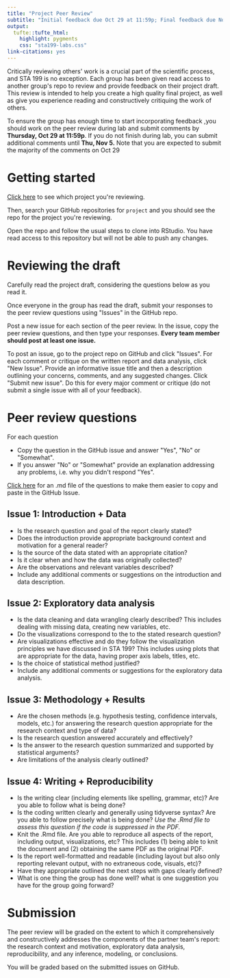 ```yaml
---
title: "Project Peer Review"
subtitle: "Initial feedback due Oct 29 at 11:59p; Final feedback due Nov 5 at 11:59p"
output: 
  tufte::tufte_html:
    highlight: pygments
    css: "sta199-labs.css"
link-citations: yes
---
```




Critically reviewing others' work is a crucial part of the scientific process,
and STA 199 is no exception. Each group has been given read access to another group's repo to review and provide feedback on their project draft. This review is intended to
help you create a high quality final project, as well as give you experience  reading and constructively critiquing the work of others. 

To ensure the group has enough time to start incorporating feedback ,you should work on the peer review during lab and submit comments by **Thursday, Oct 29 at 11:59p**. If you do not finish during lab, you can submit additional comments until **Thu, Nov 5.** Note that you are expected to submit the majority of the comments on Oct 29

# Getting started 

[Click here](https://prodduke-my.sharepoint.com/:x:/g/personal/mt324_duke_edu/EV-0jLAxH11ApRlC6qWEzLcBUyCJromydIWF5EECuC_1vg?e=J9Nqbg) to see which project you're reviewing. 

Then, search your GitHub repositories for `project` and you should see the repo for the project you're reviewing. 

Open the repo and follow the usual steps to clone into RStudio. You have read access to this repository but will not be able to push any changes.


# Reviewing the draft

Carefully read the project draft, considering the questions below as you read it. 

Once everyone in the group has read the draft, submit your responses to the peer review questions using "Issues" in the GitHub repo. 

Post a new issue for each section of the peer review. In the issue, copy the peer review questions, and then type your responses.  **Every team member should post at least one issue.**

To post an issue, go to the project repo on GitHub and click "Issues". For each comment or
critique on the written report and data analysis, click "New Issue". Provide 
an informative issue title and then a description outlining your concerns, 
comments, and any suggested changes. Click "Submit new issue". Do this
for every major comment or critique (do not submit a single issue with all 
of your feedback). 

# Peer review questions

For each question 
- Copy the question in the GitHub issue and answer "Yes", "No" or "Somewhat". 
- If you answer "No" or "Somewhat" provide an explanation addressing any problems, i.e. why you didn't respond "Yes".

[Click here](peer-review.md) for an .md file of the questions to make them easier to copy and paste in the GitHub Issue. 

## Issue 1: Introduction + Data

- Is the research question and goal of the report clearly stated? 
- Does the introduction provide appropriate background context and motivation for a general reader?
- Is the source of the data stated with an appropriate citation? 
- Is it clear when and how the data was originally collected?
- Are the observations and relevant variables described?
- Include any additional comments or suggestions on the introduction and data description. 

## Issue 2: Exploratory data analysis 

- Is the data cleaning and data wrangling clearly described? This includes dealing with missing data, creating new variables, etc.
- Do the visualizations correspond to the to the stated research question? 
- Are visualizations effective and do they follow the visualization principles
we have discussed in STA 199? This includes using plots that are appropriate for the data, having proper axis labels, titles, etc. 
- Is the choice of statistical method justified?
- Include any additional comments or suggestions for the exploratory data analysis. 

## Issue 3: Methodology + Results

- Are the chosen methods (e.g. hypothesis testing, confidence intervals, models, etc.) for answering the research question appropriate for the research context and type of data?
- Is the research question answered accurately and effectively? 
- Is the answer to the research question summarized and supported by statistical arguments?
- Are limitations of the analysis clearly outlined?

## Issue 4: Writing + Reproducibility

- Is the writing clear (including elements like spelling, grammar, etc)? Are you able to follow what is being done?
- Is the coding written clearly and generally using tidyverse syntax? Are you able to follow precisely what is being done? *Use the .Rmd file to assess this question if the code is suppressed in the PDF.*
- Knit the .Rmd file. Are you able to reproduce all aspects of the report, including output, 
visualizations, etc? This includes (1) being able to knit the document and (2) obtaining the same PDF as the original PDF. 
- Is the report well-formatted and readable (including layout but also only 
reporting relevant output, with no extraneous code, visuals, etc)?
- Have they appropriate outlined the next steps with gaps clearly defined?
- What is one thing the group has done well? what is one suggestion you have for the group going forward? 


# Submission

The peer review will be graded on the extent to which it comprehensively and
constructively addresses the components of the partner team's report: the 
research context and motivation, exploratory data analysis, reproducibility,
and any inference, modeling, or conclusions. 

You will be graded based on the submitted issues on GitHub.

